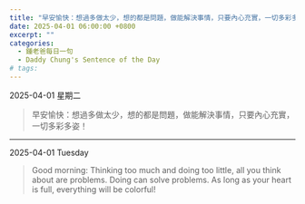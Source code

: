 ```yaml
---
title: "早安愉快：想過多做太少，想的都是問題，做能解決事情，只要內心充實，一切多彩多姿！ <br> Good morning: Thinking too much and doing too little, all you think about are problems. Doing can solve problems. As long as your heart is full, everything will be colorful!"
date: 2025-04-01 06:00:00 +0800
excerpt: ""
categories:
  - 鍾老爸每日一句
  - Daddy Chung's Sentence of the Day
# tags:
---
```


2025-04-01 星期二

> 早安愉快：想過多做太少，想的都是問題，做能解決事情，只要內心充實，一切多彩多姿！

---

2025-04-01 Tuesday

> Good morning: Thinking too much and doing too little, all you think about are problems. Doing can solve problems. As long as your heart is full, everything will be colorful!
